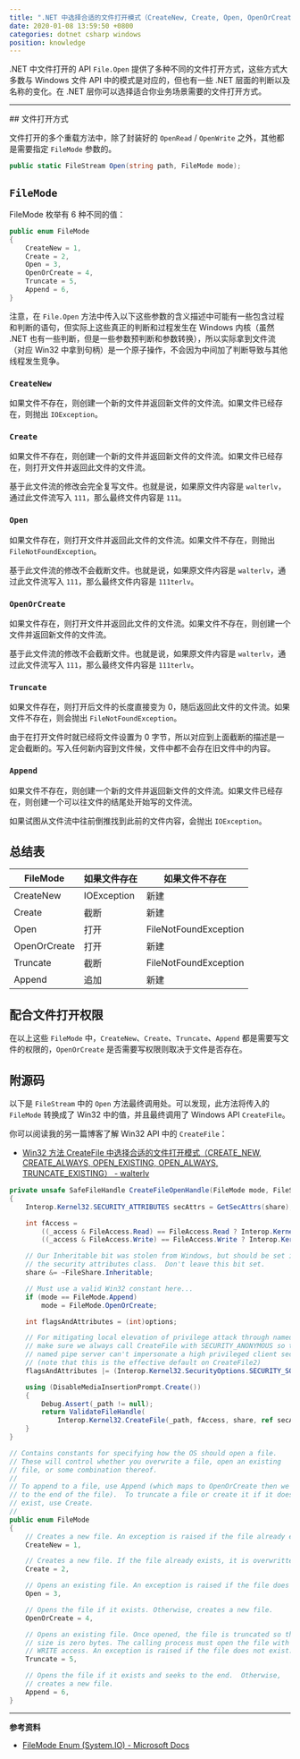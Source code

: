 ```yaml
---
title: ".NET 中选择合适的文件打开模式（CreateNew, Create, Open, OpenOrCreate, Truncate, Append）"
date: 2020-01-08 13:59:50 +0800
categories: dotnet csharp windows
position: knowledge
---
```


.NET 中文件打开的 API `File.Open` 提供了多种不同的文件打开方式，这些方式大多数与 Windows 文件 API 中的模式是对应的，但也有一些 .NET 层面的判断以及名称的变化。在 .NET 层你可以选择适合你业务场景需要的文件打开方式。

---

<div id="toc"></div>
## 文件打开方式

文件打开的多个重载方法中，除了封装好的 `OpenRead` / `OpenWrite` 之外，其他都是需要指定 `FileMode` 参数的。

```csharp
public static FileStream Open(string path, FileMode mode);
```

## `FileMode`

FileMode 枚举有 6 种不同的值：

```csharp
public enum FileMode
{
    CreateNew = 1,
    Create = 2,
    Open = 3,
    OpenOrCreate = 4,
    Truncate = 5,
    Append = 6,
}
```

注意，在 `File.Open` 方法中传入以下这些参数的含义描述中可能有一些包含过程和判断的语句，但实际上这些真正的判断和过程发生在 Windows 内核（虽然 .NET 也有一些判断，但是一些参数预判断和参数转换），所以实际拿到文件流（对应 Win32 中拿到句柄）是一个原子操作，不会因为中间加了判断导致与其他线程发生竞争。

### `CreateNew`

如果文件不存在，则创建一个新的文件并返回新文件的文件流。如果文件已经存在，则抛出 `IOException`。

### `Create`

如果文件不存在，则创建一个新的文件并返回新文件的文件流。如果文件已经存在，则打开文件并返回此文件的文件流。

基于此文件流的修改会完全复写文件。也就是说，如果原文件内容是 `walterlv`，通过此文件流写入 `111`，那么最终文件内容是 `111`。

### `Open`

如果文件存在，则打开文件并返回此文件的文件流。如果文件不存在，则抛出 `FileNotFoundException`。

基于此文件流的修改不会截断文件。也就是说，如果原文件内容是 `walterlv`，通过此文件流写入 `111`，那么最终文件内容是 `111terlv`。

### `OpenOrCreate`

如果文件存在，则打开文件并返回此文件的文件流。如果文件不存在，则创建一个文件并返回新文件的文件流。

基于此文件流的修改不会截断文件。也就是说，如果原文件内容是 `walterlv`，通过此文件流写入 `111`，那么最终文件内容是 `111terlv`。

### `Truncate`

如果文件存在，则打开后文件的长度直接变为 0，随后返回此文件的文件流。如果文件不存在，则会抛出 `FileNotFoundException`。

由于在打开文件时就已经将文件设置为 0 字节，所以对应到上面截断的描述是一定会截断的。写入任何新内容到文件候，文件中都不会存在旧文件中的内容。

### `Append`

如果文件不存在，则创建一个新的文件并返回新文件的文件流。如果文件已经存在，则创建一个可以往文件的结尾处开始写的文件流。

如果试图从文件流中往前倒推找到此前的文件内容，会抛出 `IOException`。

## 总结表

| FileMode     | 如果文件存在 | 如果文件不存在        |
| ------------ | ------------ | --------------------- |
| CreateNew    | IOException  | 新建                  |
| Create       | 截断         | 新建                  |
| Open         | 打开         | FileNotFoundException |
| OpenOrCreate | 打开         | 新建                  |
| Truncate     | 截断         | FileNotFoundException |
| Append       | 追加         | 新建                  |

## 配合文件打开权限

在以上这些 `FileMode` 中，`CreateNew`、`Create`、`Truncate`、`Append` 都是需要写文件的权限的，`OpenOrCreate` 是否需要写权限则取决于文件是否存在。

## 附源码

以下是 `FileStream` 中的 `Open` 方法最终调用处。可以发现，此方法将传入的 `FileMode` 转换成了 Win32 中的值，并且最终调用了 Windows API `CreateFile`。

你可以阅读我的另一篇博客了解 Win32 API 中的 `CreateFile`：

- [Win32 方法 CreateFile 中选择合适的文件打开模式（CREATE_NEW, CREATE_ALWAYS, OPEN_EXISTING, OPEN_ALWAYS, TRUNCATE_EXISTING） - walterlv](/post/win32-file-open-modes)

```csharp
private unsafe SafeFileHandle CreateFileOpenHandle(FileMode mode, FileShare share, FileOptions options)
{
    Interop.Kernel32.SECURITY_ATTRIBUTES secAttrs = GetSecAttrs(share);

    int fAccess =
        ((_access & FileAccess.Read) == FileAccess.Read ? Interop.Kernel32.GenericOperations.GENERIC_READ : 0) |
        ((_access & FileAccess.Write) == FileAccess.Write ? Interop.Kernel32.GenericOperations.GENERIC_WRITE : 0);

    // Our Inheritable bit was stolen from Windows, but should be set in
    // the security attributes class.  Don't leave this bit set.
    share &= ~FileShare.Inheritable;

    // Must use a valid Win32 constant here...
    if (mode == FileMode.Append)
        mode = FileMode.OpenOrCreate;

    int flagsAndAttributes = (int)options;

    // For mitigating local elevation of privilege attack through named pipes
    // make sure we always call CreateFile with SECURITY_ANONYMOUS so that the
    // named pipe server can't impersonate a high privileged client security context
    // (note that this is the effective default on CreateFile2)
    flagsAndAttributes |= (Interop.Kernel32.SecurityOptions.SECURITY_SQOS_PRESENT | Interop.Kernel32.SecurityOptions.SECURITY_ANONYMOUS);

    using (DisableMediaInsertionPrompt.Create())
    {
        Debug.Assert(_path != null);
        return ValidateFileHandle(
            Interop.Kernel32.CreateFile(_path, fAccess, share, ref secAttrs, mode, flagsAndAttributes, IntPtr.Zero));
    }
}
```

```csharp
// Contains constants for specifying how the OS should open a file.
// These will control whether you overwrite a file, open an existing
// file, or some combination thereof.
//
// To append to a file, use Append (which maps to OpenOrCreate then we seek
// to the end of the file).  To truncate a file or create it if it doesn't
// exist, use Create.
//
public enum FileMode
{
    // Creates a new file. An exception is raised if the file already exists.
    CreateNew = 1,

    // Creates a new file. If the file already exists, it is overwritten.
    Create = 2,

    // Opens an existing file. An exception is raised if the file does not exist.
    Open = 3,

    // Opens the file if it exists. Otherwise, creates a new file.
    OpenOrCreate = 4,

    // Opens an existing file. Once opened, the file is truncated so that its
    // size is zero bytes. The calling process must open the file with at least
    // WRITE access. An exception is raised if the file does not exist.
    Truncate = 5,

    // Opens the file if it exists and seeks to the end.  Otherwise,
    // creates a new file.
    Append = 6,
}
```

---

**参考资料**

- [FileMode Enum (System.IO) - Microsoft Docs](https://docs.microsoft.com/en-us/dotnet/api/system.io.filemode?view=netframework-4.8)
